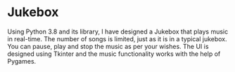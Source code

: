 # Jukebox
Using Python 3.8 and its library, I have designed a Jukebox that plays music in real-time. The number of songs is limited, just as it is in a typical jukebox. You can pause, play and stop the music as per your wishes. The UI is designed using Tkinter and the music functionality works with the help of Pygames. 
